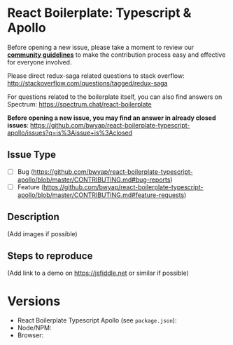 # React Boilerplate: Typescript & Apollo

Before opening a new issue, please take a moment to review our [**community guidelines**](https://github.com/bwyap/react-boilerplate-typescript-apollo/blob/master/CONTRIBUTING.md) to make the contribution process easy and effective for everyone involved.

Please direct redux-saga related questions to stack overflow:
http://stackoverflow.com/questions/tagged/redux-saga

For questions related to the boilerplate itself, you can also find answers on Spectrum:
https://spectrum.chat/react-boilerplate

**Before opening a new issue, you may find an answer in already closed issues**:
https://github.com/bwyap/react-boilerplate-typescript-apollo/issues?q=is%3Aissue+is%3Aclosed

## Issue Type

- [ ] Bug (https://github.com/bwyap/react-boilerplate-typescript-apollo/blob/master/CONTRIBUTING.md#bug-reports)
- [ ] Feature (https://github.com/bwyap/react-boilerplate-typescript-apollo/blob/master/CONTRIBUTING.md#feature-requests)

## Description

(Add images if possible)

## Steps to reproduce

(Add link to a demo on https://jsfiddle.net or similar if possible)

# Versions

- React Boilerplate Typescript Apollo (see `package.json`):
- Node/NPM:
- Browser:
